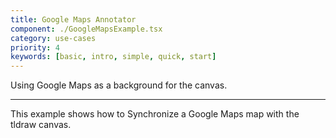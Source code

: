 ```yaml
---
title: Google Maps Annotator
component: ./GoogleMapsExample.tsx
category: use-cases
priority: 4
keywords: [basic, intro, simple, quick, start]
---
```


Using Google Maps as a background for the canvas.

---

This example shows how to Synchronize a Google Maps map with the tldraw canvas.
